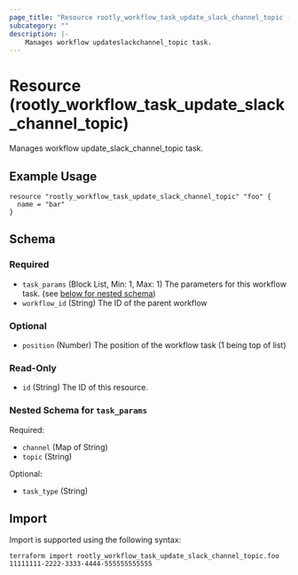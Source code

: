 ```yaml
---
page_title: "Resource rootly_workflow_task_update_slack_channel_topic - terraform-provider-rootly"
subcategory: ""
description: |-
    Manages workflow updateslackchannel_topic task.
---
```


# Resource (rootly_workflow_task_update_slack_channel_topic)

Manages workflow update_slack_channel_topic task.

## Example Usage

```
resource "rootly_workflow_task_update_slack_channel_topic" "foo" {
  name = "bar"
}
```

<!-- schema generated by tfplugindocs -->
## Schema

### Required

- `task_params` (Block List, Min: 1, Max: 1) The parameters for this workflow task. (see [below for nested schema](#nestedblock--task_params))
- `workflow_id` (String) The ID of the parent workflow

### Optional

- `position` (Number) The position of the workflow task (1 being top of list)

### Read-Only

- `id` (String) The ID of this resource.

<a id="nestedblock--task_params"></a>
### Nested Schema for `task_params`

Required:

- `channel` (Map of String)
- `topic` (String)

Optional:

- `task_type` (String)

## Import

Import is supported using the following syntax:

```shell
terraform import rootly_workflow_task_update_slack_channel_topic.foo 11111111-2222-3333-4444-555555555555
```